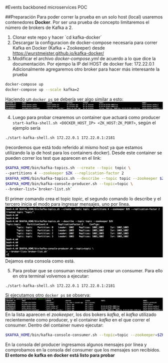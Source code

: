 #Events backboned microservices POC

##Preparación
Para poder correr la prueba en un solo host (local) usaremos contenedores **Docker**. Por ser una prueba de concepto limitaremos el número de brokers de Kafka a 2.
1. Clonar este repo y hacer ´cd kafka-docker´
2. Descargar la configuracion de docker-compose necesaria para correr Kafka en Docker (Kafka + Zookeeper) desde https://wurstmeister.github.io/kafka-docker/
3. Modificar el archivo *docker-compose.yml* de acuerdo a lo que dice la documentación. Por ejempo la IP del HOST de docker fue: 172.22.0.1
Adicionalmente agregaremos otro broker para hacer más interesante la prueba
```bash
docker-compose up
docker-compose up --scale kafka=2
```
Haciendo un `docker ps` se debería ver algo similar a esto:
![Image of Yaktocat](documentation/images/docker-compose-ps.png)

4. Luego para probar crearemos un container que actuará como producer `start-kafka-shell.sh <DOCKER_HOST_IP> <ZK_HOST:ZK_PORT>`, según el ejemplo sería
```bash
./start-kafka-shell.sh 172.22.0.1 172.22.0.1:2181
```
(recordemos que está todo referido al mismo host ya que estamos utilizando la ip de host para los containers docker). Desde este container se pueden correr los test que aparecen en el link:
```bash
$KAFKA_HOME/bin/kafka-topics.sh --create --topic topic \
--partitions 4 --zookeeper $ZK --replication-factor 2
$KAFKA_HOME/bin/kafka-topics.sh --describe --topic topic --zookeeper $ZK
$KAFKA_HOME/bin/kafka-console-producer.sh --topic=topic \
--broker-list=`broker-list.sh`
```
El primer comando crea el topic *topic*, el segundo comando lo describe y el tercero inicia el modo para ingresar mensajes, uno por línea.
![Image of Yaktocat](documentation/images/producer-commands.png)
Dejamos esta consola como está.

5. Para probar que se consuman necesitamos crear un consumer. Para ello en otra terminal volvemos a ejecutar:
```bash
./start-kafka-shell.sh 172.22.0.1 172.22.0.1:2181
```
Si ejecutamos otro `docker ps` se observa:
![Image of Yaktocat](documentation/images/consumer-creation-ps.png)
En la lista aparecen el *zookeeper*, los dos bokers *kafka*, el *kafka* utilizado recientemente como producer, y el container *kafka* en el que correr el consumer.
Dentro del container nuevo ejecutar:
```bash
$KAFKA_HOME/bin/kafka-console-consumer.sh --topic=topic --zookeeper=$ZK
```
En la consola del producer ingresamos algunos mensajes por línea y comprobamos en la consola del consumer que los mensajes son recibidos.
**El entorno de kafka en docker está listo para probar**





